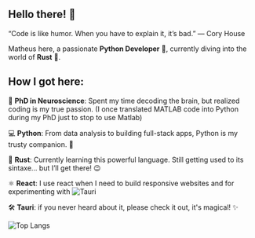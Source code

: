 ## Hello there! 👋
“Code is like humor. When you have to explain it, it’s bad.” — Cory House


Matheus here, a passionate **Python Developer** 🐍, currently diving into the world of **Rust** 🦀.

## How I got here:

🔬 **PhD in Neuroscience**: Spent my time decoding the brain, but realized coding is my true passion.
      (I once translated MATLAB code into Python during my PhD just to stop to use Matlab)

💻 **Python**: From data analysis to building full-stack apps, Python is my trusty companion. 🐍

🦀 **Rust**: Currently learning this powerful language. Still getting used to its sintaxe… but I’ll get there! 😉

⚛️ **React**: I use react when I need to build responsive websites and for experimenting with ![Tauri](https://v2.tauri.app/) 

🛠️ **Tauri**: if you never heard about it, please check it out, it's magical! ✨



![Top Langs](https://github-readme-stats.vercel.app/api/top-langs/?username=cafalchio&hide=Jupyter%20Notebook,html,css,php)
